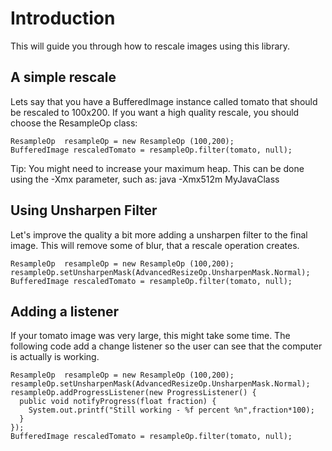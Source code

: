 # Introduction #

This will guide you through how to rescale images using this library.


## A simple rescale ##

Lets say that you have a BufferedImage instance called tomato that should be rescaled to 100x200. If you want a high quality rescale, you should choose the ResampleOp class:

```
ResampleOp  resampleOp = new ResampleOp (100,200);
BufferedImage rescaledTomato = resampleOp.filter(tomato, null);
```

Tip: You might need to increase your maximum heap. This can be done using the -Xmx parameter, such as: java -Xmx512m MyJavaClass

## Using Unsharpen Filter ##
Let's improve the quality a bit more adding a unsharpen filter to the final image. This will remove some of blur, that a rescale operation creates.
```
ResampleOp  resampleOp = new ResampleOp (100,200);
resampleOp.setUnsharpenMask(AdvancedResizeOp.UnsharpenMask.Normal);
BufferedImage rescaledTomato = resampleOp.filter(tomato, null);
```


## Adding a listener ##
If your tomato image was very large, this might take some time. The following code add a change listener so the user can see that the computer is actually is working.
```
ResampleOp  resampleOp = new ResampleOp (100,200);
resampleOp.setUnsharpenMask(AdvancedResizeOp.UnsharpenMask.Normal);
resampleOp.addProgressListener(new ProgressListener() {
  public void notifyProgress(float fraction) {
    System.out.printf("Still working - %f percent %n",fraction*100);
  }
});
BufferedImage rescaledTomato = resampleOp.filter(tomato, null);
```